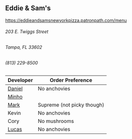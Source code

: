 ## Eddie & Sam's
https://eddieandsamsnewyorkpizza.patronpath.com/menu
###### 203 E. Twiggs Street
###### Tampa, FL 33602
###### (813) 229-8500

Developer     | Order Preference
--------------|---------------------
[Daniel](https://github.com/dtartaglia)           	| No anchovies
[Minho](https://github.com/minhochoi)               | 
[Mark](http://github.com/mark-smithtb)              | Supreme (not picky though)
Kevin                                               | No anchovies
Cory                                                | No mushrooms
[Lucas](http://github.com/LucasClaude)              | No anchovies
